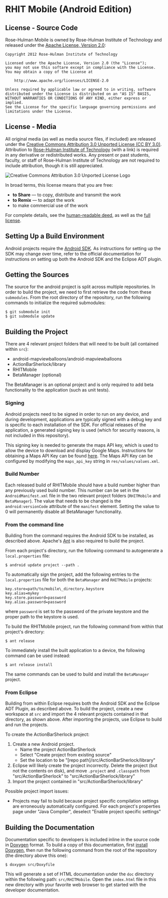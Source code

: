 # RHIT Mobile (Android Edition)

## License - Source Code

Rose-Hulman Mobile is owned by Rose-Hulman Institute of Technology and released
under the
[Apache License, Version 2.0](https://www.apache.org/licenses/LICENSE-2.0):

    Copyright 2012 Rose-Hulman Institute of Technology

    Licensed under the Apache License, Version 2.0 (the "License");
    you may not use this softare except in compliance with the License.
    You may obtain a copy of the License at

        http://www.apache.org/licenses/LICENSE-2.0

    Unless required by applicable law or agreed to in writing, software
    distributed under the License is distributed on an "AS IS" BASIS,
    WITHOUT WARRANTIES OR CONDITIONS OF ANY KIND, either express or implied.
    See the License for the specific language governing permissions and
    limitations under the License.

## License - Media

All original media (as well as media source files, if included) are released
under the
[Creative Commons Attribution 3.0 Unported License (CC BY 3.0)](https://creativecommons.org/licenses/by/3.0/).
Attribution to [Rose-Hulman Institute of Technology](http://www.rose-hulman.edu)
(with a link) is required in any derivative or redistributed works. Any present
or past students, faculty, or staff of Rose-Hulman Institute of Technology are
not required to include attribution, though it is still appreciated.

![Creative Commons Attribution 3.0 Unported License Logo](http://i.creativecommons.org/l/by/3.0/88x31.png)

In broad terms, this license means that you are free:

* **to Share** — to copy, distribute and transmit the work
* **to Remix** — to adapt the work
* to make commercial use of the work

For complete details, see the
[human-readable deed](https://creativecommons.org/licenses/by/3.0/),
as well as the
[full license](https://creativecommons.org/licenses/by/3.0/legalcode).

## Setting Up a Build Environment

Android projects require the [Android SDK](http://developer.android.com/sdk/index.html).  As instructions for setting up the SDK may change over time, refer to the official documentation for instructions on setting up both the Android SDK and the Eclipse ADT plugin.

## Getting the Sources

The source for the android project is split across multiple repositories.  In order to build the project, we need to first retrieve the code from these `submodules`.  From the root directory of the repository, run the following commands to initialize the required submodules:

    $ git submodule init
    $ git submodule update

## Building the Project

There are 4 relevant project folders that will need to be built (all contained within `src`):

* android-mapviewballoons/android-mapviewballoons
* ActionBarSherlock/library
* RHITMobile
* BetaManager (optional)

The BetaManager is an optional project and is only required to add beta functionality to the application (such as unit tests).

### Signing

Android projects need to be signed in order to run on any device, and during development, applications are typically signed with a debug key and is specific to each installation of the SDK.  For official releases of the application, a generated signing key is used (which for security reasons, is not included in this repository).

This signing key is needed to generate the maps API key, which is used to allow the device to download and display Google Maps.  Instructions for obtaining a Maps API Key can be found [here](http://code.google.com/android/add-ons/google-apis/mapkey.html).  The Maps API Key can be configured by modifying the `maps_api_key` string in `res/values/values.xml`.

### Build Number

Each released build of RHITMobile should have a build number higher than any previously used build number.  This number can be set in the `AndroidManifest.xml` file in the two relevant project folders (`RHITMobile` and `BetaManager`).  The value that needs to be changed is the `android:versionCode` attribute of the `manifest` element.  Setting the value to 0 will permanently disable all BetaManager functionality.

### From the command line

Building from the command requires the Android SDK to be installed, as described above.  Apache's [Ant](http://ant.apache.org/) is also required to build the project.

From each project's directory, run the following command to autogenerate a `local.properties` file:

    $ android update project --path .

To automatically sign the project, add the following entries to the `local.properties` file for both the `BetaManager` and `RHITMobile` projects:

    key.store=path/to/mobile\_directory.keystore
    key.alias=mykey
    key.store.password=password
    key.alias.password=password

where `password` is set to the password of the private keystore and the proper path to the keystore is used.

To build the RHITMobile project, run the following command from within that project's directory:

    $ ant release

To immediately install the built application to a device, the following command can be used instead:

    $ ant release install

The same commands can be used to build and install the `BetaManager` project.

### From Eclipse

Building from within Eclipse requires both the Android SDK and the Eclipse ADT Plugin, as described above.  To build the project, create a new workspace at `src` and import the 4 relevant projects contained in that directory, as shown above.  After importing the projects, use Eclipse to build and run the projects.

To create the ActionBarSherlock project:

1.  Create a new Android project.
    -  Name the project ActionBarSherlock
    -  Select "Create project from existing source"
    -  Set the location to be "[repo path]/src/ActionBarSherlock/library"
2.  Eclipse will likely create the project incorrectly.  Delete the project (but not the contents on disk), and move `.project` and `.classpath` from "src/ActionBarSherlock" to "src/ActionBarSherlock/library"
3.  Import the project contained in "src/ActionBarSherlock/library"

Possible project import issues:

*  Projects may fail to build because project specific compilation settings are erroneously automatically configured.  For each project's properties page under "Java Compiler", deselect "Enable project specific settings"

## Building the Documentation

Documentation specific to developers is included inline in the source code in [Doxygen](http://www.stack.nl/~dimitri/doxygen/) format. To build a copy of this documentation, first [install Doxygen](http://www.stack.nl/~dimitri/doxygen/download.html#latestsrc), then run the following command from the root of the repository (the directory above this one):

    $ doxygen src/Doxyfile

This will generate a set of HTML documentation under the `doc` directory within the following path: `src/RHITMobile`. Open the `index.html` file in this new directory with your favorite web browser to get started with the developer documentation. 
